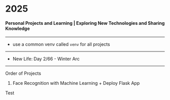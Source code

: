 # 2025
#### Personal Projects and Learning | Exploring New Technologies and Sharing Knowledge

---

- use a common venv called `venv` for all projects

--- 

- New Life: Day 2/66 - Winter Arc

---
Order of Projects

1. Face Recognition with Machine Learning + Deploy Flask App


Test
